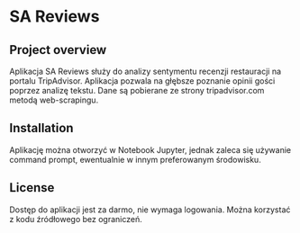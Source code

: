 # SA Reviews
## Project overview
Aplikacja SA Reviews służy do analizy sentymentu recenzji restauracji na portalu TripAdvisor. Aplikacja pozwala na głębsze poznanie opinii gości poprzez analizę tekstu. Dane są pobierane ze strony tripadvisor.com metodą web-scrapingu.

## Installation
Aplikację można otworzyć w Notebook Jupyter, jednak zaleca się używanie command prompt, ewentualnie w innym preferowanym środowisku.

## License
Dostęp do aplikacji jest za darmo, nie wymaga logowania. Można korzystać z kodu źródłowego bez ograniczeń.



